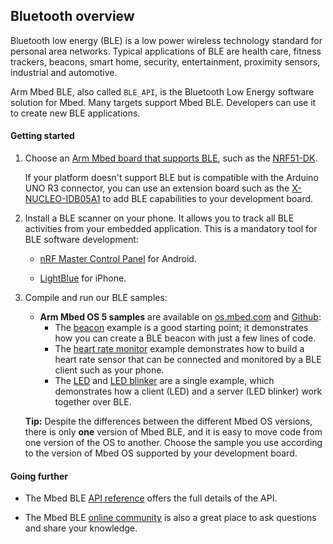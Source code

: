 ## Bluetooth overview

Bluetooth low energy (BLE) is a low power wireless technology standard for personal area networks. Typical applications of BLE are health care, fitness trackers, beacons, smart home, security, entertainment, proximity sensors, industrial and automotive.

Arm Mbed BLE, also called `BLE_API`, is the Bluetooth Low Energy software solution for Mbed. Many targets support Mbed BLE. Developers can use it to create new BLE applications.

#### Getting started

1. Choose an <a href="https://os.mbed.com/platforms/?mbed-enabled=15&connectivity=3" target="_blank">Arm Mbed board that supports BLE</a>, such as the <a href="https://os.mbed.com/platforms/Nordic-nRF51-DK/" target="_blank">NRF51-DK</a>.

	If your platform doesn't support BLE but is compatible with the Arduino UNO R3 connector, you can use an extension board such as the <a href="https://os.mbed.com/components/X-NUCLEO-IDB05A1-Bluetooth-Low-Energy/" target="_blank">X-NUCLEO-IDB05A1</a> to add BLE capabilities to your development board.

1. Install a BLE scanner on your phone. It allows you to track all BLE activities from your embedded application. This is a mandatory tool for BLE software development:

    - <a href="https://play.google.com/store/apps/details?id=no.nordicsemi.android.mcp" target="_blank">nRF Master Control Panel</a> for Android.

    - <a href="https://itunes.apple.com/gb/app/lightblue-bluetooth-low-energy/id557428110?mt=8" target="_blank">LightBlue</a> for iPhone.

1. Compile and run our BLE samples:

    - **Arm Mbed OS 5 samples** are available on <a href="https://os.mbed.com/teams/mbed-os-examples/" target="_blank">os.mbed.com</a> and <a href="https://github.com/ARMmbed/mbed-os-example-ble" target="_blank">Github</a>:
        - The <a href="https://os.mbed.com/teams/mbed-os-examples/code/mbed-os-example-ble-Beacon/" target="_blank">beacon</a> example is a good starting point; it demonstrates how you can create a BLE beacon with just a few lines of code.  
        - The <a href="https://os.mbed.com/teams/mbed-os-examples/code/mbed-os-example-ble-HeartRate/" target="_blank">heart rate monitor</a> example demonstrates how to build a heart rate sensor that can be connected and monitored by a BLE client such as your phone.
        - The <a href="https://os.mbed.com/teams/mbed-os-examples/code/mbed-os-example-ble-LED/" target="_blank">LED</a> and <a href="https://os.mbed.com/teams/mbed-os-examples/code/mbed-os-example-ble-LEDBlinker/" target="_blank">LED blinker</a> are a single example, which demonstrates how a client (LED) and a server (LED blinker) work together over BLE.

    <span>**Tip:** Despite the differences between the different Mbed OS versions, there is only **one** version of Mbed BLE, and it is easy to move code from one version of the OS to another. Choose the sample you use according to the version of Mbed OS supported by your development board.</span>

#### Going further

- The Mbed BLE <a href="/docs/v5.6/reference/ble.html" target="_blank">API reference</a> offers the full details of the API.

- The Mbed BLE <a href="https://os.mbed.com/teams/Bluetooth-Low-Energy/community/" target="_blank">online community</a> is also a great place to ask questions and share your knowledge.
